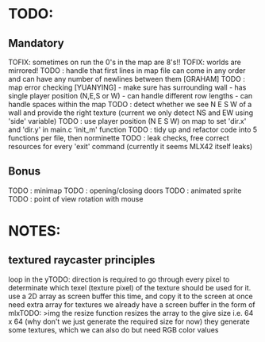 # TODO:

## Mandatory
TOFIX: sometimes on run the 0's in the map are 8's!!
TOFIX: worlds are mirrored!
TODO : handle that first lines in map file can come in any order and can have any number of newlines between them [GRAHAM]
TODO : map error checking [YUANYING]
    - make sure has surrounding wall
    - has single player position (N,E,S or W)
    - can handle different row lengths
    - can handle spaces within the map
TODO : detect whether we see N E S W of a wall and provide the right texture (current we only detect NS and EW using 'side' variable)
TODO : use player position (N E S W) on map to set 'dir.x' and 'dir.y' in main.c 'init_m' function
TODO : tidy up and refactor code into 5 functions per file, then norminette
TODO : leak checks, free correct resources for every 'exit' command (currently it seems MLX42 itself leaks)

## Bonus

TODO : minimap
TODO : opening/closing doors
TODO : animated sprite
TODO : point of view rotation with mouse

# NOTES:

## textured raycaster principles

loop in the yTODO: direction is required to go through every pixel to determinate which texel (texture pixel) of the texture should be used for it.
use a 2D array as screen buffer this time, and copy it to the screen at once
need extra array for textures
we already have a screen buffer in the form of mlxTODO: >img
the resize function resizes the array to the give size i.e. 64 x 64 (why don't we just generate the required size for now)
they generate some textures, which we can also do but need RGB color values
